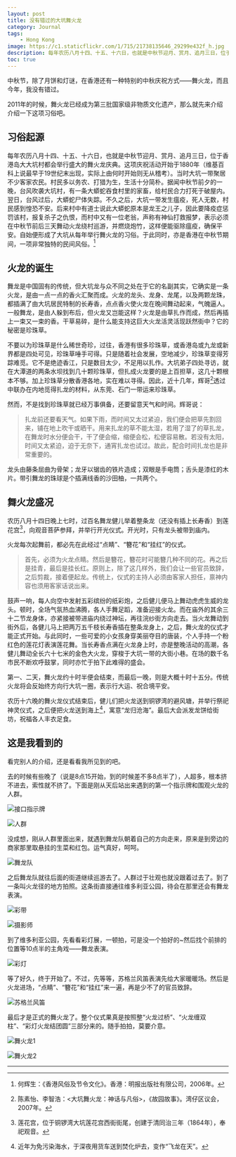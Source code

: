 ```yaml
---
layout: post
title: 没有错过的大坑舞火龙
category: Journal
tags:
    - Hong Kong
image: https://c1.staticflickr.com/1/715/21738135646_29299e432f_h.jpg
description: 每年农历八月十四、十五、十六日，也就是中秋节迎月、赏月、追月三日，位于香港岛大大坑村都会举行盛大的舞火龙庆典。这项庆祝活动开始于1880年（维基百科上说最早于19世纪末出现，实际上由何时开始则无从稽考）。当时大坑一带聚居不少客家农民。村民多以务农、打猎为生，生活十分简朴。据闻中秋节前夕的一晚，台风吹袭大坑村，有一条大蟒蛇吞食村里的家畜，给村民合力打死于破屋内。翌日，台风过后，大蟒蛇尸体失踪。不久之后，大坑一带发生瘟疫，死人无数，村民感到惶恐不安。后来村中有道士说此大蟒蛇原本是龙王之儿子，因此要降疫症惩罚该村，报复杀子之仇恨，而村中又有一位老翁，声称有神仙打救报梦，表示必须在中秋节前后三天舞动火龙绕村巡游，并燃烧炮竹，这样便能驱除瘟疫，确保平安。自始便形成了大坑从每年举行舞火龙的习俗。于此同时，亦是香港在中秋节期间，一项非常独特的民间风俗。
toc: true
---
```


中秋节，除了月饼和灯谜，在香港还有一种特别的中秋庆祝方式——舞火龙，而且今年，我没有错过。

2011年的时候，舞火龙已经成为第三批国家级非物质文化遗产，那么就先来介绍介绍一下这项习俗吧。

## 习俗起源

每年农历八月十四、十五、十六日，也就是中秋节迎月、赏月、追月三日，位于香港岛大大坑村都会举行盛大的舞火龙庆典。这项庆祝活动开始于1880年（维基百科上说最早于19世纪末出现，实际上由何时开始则无从稽考）。当时大坑一带聚居不少客家农民。村民多以务农、打猎为生，生活十分简朴。据闻中秋节前夕的一晚，台风吹袭大坑村，有一条大蟒蛇吞食村里的家畜，给村民合力打死于破屋内。翌日，台风过后，大蟒蛇尸体失踪。不久之后，大坑一带发生瘟疫，死人无数，村民感到惶恐不安。后来村中有道士说此大蟒蛇原本是龙王之儿子，因此要降疫症惩罚该村，报复杀子之仇恨，而村中又有一位老翁，声称有神仙打救报梦，表示必须在中秋节前后三天舞动火龙绕村巡游，并燃烧炮竹，这样便能驱除瘟疫，确保平安。自始便形成了大坑从每年举行舞火龙的习俗。于此同时，亦是香港在中秋节期间，一项非常独特的民间风俗。[^1]

## 火龙的诞生

舞龙是中国固有的传统，但大坑龙与众不同之处在于它的名副其实，它确实是一条火龙，是由一点一点的香火汇聚而成。火龙的龙头、龙身、龙尾，以及两颗龙珠，都插满了由大坑居民特制的长寿香，点点香火使火龙在晚间舞动起来，气魄逼人。一般舞龙，是由人躲到布后，但火龙又岂能这样？火龙是由草扎作而成，然后再插上一束又一束的香。干草易碎，是什么能支持这巨大火龙活灵活现跃然街中？它的秘密是珍珠草。

不要以为珍珠草是什么稀世奇珍，过往，香港有很多珍珠草，或香港岛或九龙或新界都是四处可见，珍珠草唾手可得。只是随着社会发展，空地减少，珍珠草变得芳踪难觅。它不是绝迹香江，只是数目太少，不足用以扎作。大坑弟子四处寻访，就在大潭道的两条水坝找到几十颗珍珠草，但扎成火龙要的是上百担草，这几十颗根本不够。加上珍珠草分散香港各地，实在难以寻得。因此，近十几年，辉哥[^2]透过中联办在内地觅得扎龙的材料，从东莞、石门一带运来珍珠草。

然而，不是找到珍珠草就已经万事俱备，还要留意天气和时间。辉哥说：

> 扎龙前还要看天气。如果下雨，而时间又太过紧迫，我们便会把草先割回来，铺在地上吹干或晒干。用来扎龙的草不能太湿，若用了湿了的草扎龙，在舞龙时水分便会干，干了便会缩，缩便会松，松便容易散。若没有太阳，时间又太紧迫，迫于无奈下，通宵扎龙也试过。故此，配合时间扎龙也是非常重要的。

龙头由藤条屈曲为骨架；龙牙以锯齿的铁片造成；双眼是手电筒；舌头是漆红的木片。带引舞龙的珠球是个插满线香的沙田柚，一共两个。

## 舞火龙盛况

农历八月十四日晚上七时，过百名舞龙健儿举着整条龙（还没有插上长寿香）到莲花宫[^3]，向观音菩萨参拜，并举行开光仪式。开光时，只有龙头被带到庙内。

火龙每次起舞前，都必先在此经过“点睛”、“簪花”和“挂红”的仪式。

> 首先，必须为火龙点睛。然后是簪花，簪花时可能簪几种不同的花。再之后是挂青，最后是挂长红。原则上，除了这几样外，我们会让一些官员致辞，之后剪裁，接着便起龙。传统上，仪式的主持人必须由客家人担任，禀神内容也须用客家话说出来。

鼓声一响，每人向空中发射五彩缤纷的纸彩炮，之后健儿便马上舞动虎虎生威的龙头。顿时，全场气氛热血沸腾，各人手舞足蹈，准备迎接火龙。而在庙外的其余三十二节龙身体，亦紧接被带进庙内绕过神坛，再往浣纱街方向走去。当火龙舞动到街外后，各健儿马上把两万五千枝长寿香插在整条龙身上，之后，舞火龙的仪式才能正式开始。与此同时，一些可爱的小女孩身穿美丽夺目的唐装，个人手持一个粉红色的莲花灯表演莲花舞。当长寿香点满在火龙身上时，亦是整晚活动的高潮，各健儿舞动全长六十七米的金色大火龙，穿梭于大坑一带的大街小巷。在场的数千名市民不断欢呼鼓掌，同时亦忙于拍下此难得的盛会。

第一、二天，舞火龙约十时半便会结束，而最后一晚，则是大概十时十五分。传统火龙将会反始终方向行大坑一圈，表示行大运、祝合境平安。

农历十六晚的舞火龙仪式结束后，健儿们把火龙送到铜锣湾的避风塘，并举行祭祀神灵仪式，之后便把火龙送到海上[^4]，寓意“龙归沧海”。最后大会派发龙饼给街坊，祝福各人丰衣足食。

## 这是我看到的

看完别人的介绍，还是看看我所见到的吧。

去的时候有些晚了（说是8点15开始，到的时候差不多8点半了），人超多，根本挤不进去，索性就不挤了。下面是刚从天后站出来遇到的第一个指示牌和围观火龙的人群。

![接口指示牌](https://c1.staticflickr.com/1/637/21766315075_8a97c96f9b_b.jpg)

![人群](https://c1.staticflickr.com/1/586/21766405475_55d68a02fe_b.jpg)

没成想，刚从人群里面出来，就遇到舞龙队朝着自己的方向走来，原来是到旁边的商家那里取悬挂的生菜和红包。运气真好，呵呵。

![舞龙队](https://c1.staticflickr.com/1/585/21578491400_edc487c77e_b.jpg)

之后舞龙队就往后面的街道继续巡游去了。人群过于壮观也就没跟着过去了。到了一条叫火龙径的地方拍照。这条街直接通往维多利亚公园，待会在那里还会有舞龙表演。

![彩带](https://c1.staticflickr.com/1/610/21754989712_7690fd323f_b.jpg)

![摄影师](https://c1.staticflickr.com/1/636/21766744405_b0fac889fc_b.jpg)

到了维多利亚公园，先看看彩灯展，一顿拍，可是没一个拍好的~然后找个前排的位置等10点半的主角戏——舞龙表演。

![彩灯](https://c2.staticflickr.com/6/5692/21766888735_5025e1448a_b.jpg)

等了好久，终于开始了。不过，先等等，苏格兰风笛表演先给大家暖暖场。然后是火龙进场，“点睛”、“簪花”和“挂红”来一遍，再是少不了的官员致辞。

![苏格兰风笛](https://c1.staticflickr.com/1/633/21755326542_db7f6186a0_b.jpg)

最后才是正式的舞火龙了。整个仪式果真是按照整“火龙过桥”、“火龙缠双柱”、“彩灯火龙结团圆”三部分来的。随手拍拍，莫要介意。

![舞火龙1](https://c1.staticflickr.com/1/715/21767170815_5363b8637f_b.jpg)

![舞火龙2](https://c1.staticflickr.com/1/639/21767248015_cca10b1bf6_b.jpg)

---

[^1]: 何辉生：《香港风俗及节令文化》。香港：明报出版社有限公司，2006年。
[^2]: 陈素怡、李智浩：<大坑舞火龙：神话与凡俗>，《故园故事》。湾仔区议会，2007年。
[^3]: 莲花宫，位于铜锣湾大坑莲花宫西街街尾，创建于清同治三年（1864年），奉祀观音。
[^4]: 近年为免污染海水，于深夜用货车送到焚化炉去，变作“飞龙在天”。
